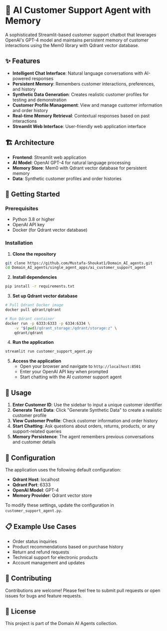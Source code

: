 # 🛒 AI Customer Support Agent with Memory

A sophisticated Streamlit-based customer support chatbot that leverages OpenAI's GPT-4 model and maintains persistent memory of customer interactions using the Mem0 library with Qdrant vector database.

## ✨ Features

- **Intelligent Chat Interface**: Natural language conversations with AI-powered responses
- **Persistent Memory**: Remembers customer interactions, preferences, and history
- **Synthetic Data Generation**: Creates realistic customer profiles for testing and demonstration
- **Customer Profile Management**: View and manage customer information and order history
- **Real-time Memory Retrieval**: Contextual responses based on past interactions
- **Streamlit Web Interface**: User-friendly web application interface

## 🏗️ Architecture

- **Frontend**: Streamlit web application
- **AI Model**: OpenAI GPT-4 for natural language processing
- **Memory Store**: Mem0 with Qdrant vector database for persistent memory
- **Data**: Synthetic customer profiles and order histories

## 🚀 Getting Started

### Prerequisites

- Python 3.8 or higher
- OpenAI API key
- Docker (for Qdrant vector database)

### Installation

1. **Clone the repository**
```bash
git clone https://github.com/Mustafa-Shoukat1/Domain_AI_agents.git
cd Domain_AI_agents/single_agent_apps/ai_customer_support_agent
```

2. **Install dependencies**
```bash
pip install -r requirements.txt
```

3. **Set up Qdrant vector database**
```bash
# Pull Qdrant Docker image
docker pull qdrant/qdrant

# Run Qdrant container
docker run -p 6333:6333 -p 6334:6334 \
    -v "$(pwd)/qdrant_storage:/qdrant/storage:z" \
    qdrant/qdrant
```

4. **Run the application**
```bash
streamlit run customer_support_agent.py
```

5. **Access the application**
   - Open your browser and navigate to `http://localhost:8501`
   - Enter your OpenAI API key when prompted
   - Start chatting with the AI customer support agent

## 📖 Usage

1. **Enter Customer ID**: Use the sidebar to input a unique customer identifier
2. **Generate Test Data**: Click "Generate Synthetic Data" to create a realistic customer profile
3. **View Customer Profile**: Check customer information and order history
4. **Start Chatting**: Ask questions about orders, returns, products, or any support-related queries
5. **Memory Persistence**: The agent remembers previous conversations and customer details

## 🔧 Configuration

The application uses the following default configuration:
- **Qdrant Host**: localhost
- **Qdrant Port**: 6333
- **OpenAI Model**: GPT-4
- **Memory Provider**: Qdrant vector store

To modify these settings, update the configuration in `customer_support_agent.py`.

## 📋 Example Use Cases

- Order status inquiries
- Product recommendations based on purchase history
- Return and refund requests
- Technical support for electronic products
- Account management and updates

## 🤝 Contributing

Contributions are welcome! Please feel free to submit pull requests or open issues for bugs and feature requests.

## 📄 License

This project is part of the Domain AI Agents collection.
